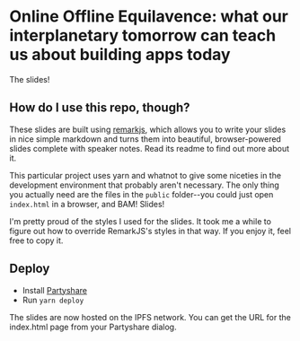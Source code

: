 # Online Offline Equilavence: what our interplanetary tomorrow can teach us about building apps today

The slides!

## How do I use this repo, though?

These slides are built using [remarkjs](https://github.com/gnab/remark), which allows you to write your slides in nice simple markdown and turns them into beautiful, browser-powered slides complete with speaker notes. Read its readme to find out more about it.

This particular project uses yarn and whatnot to give some niceties in the development environment that probably aren't necessary. The only thing you actually need are the files in the `public` folder--you could just open `index.html` in a browser, and BAM! Slides!

I'm pretty proud of the styles I used for the slides. It took me a while to figure out how to override RemarkJS's styles in that way. If you enjoy it, feel free to copy it.

## Deploy

* Install [Partyshare](https://partysha.re/)
* Run `yarn deploy`

The slides are now hosted on the IPFS network. You can get the URL for the index.html page from your Partyshare dialog.
